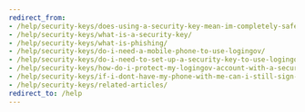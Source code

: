 ```yaml
---
redirect_from:
- /help/security-keys/does-using-a-security-key-mean-im-completely-safe-from-phishing/
- /help/security-keys/what-is-a-security-key/
- /help/security-keys/what-is-phishing/
- /help/security-keys/do-i-need-a-mobile-phone-to-use-logingov/
- /help/security-keys/do-i-need-to-set-up-a-security-key-to-use-logingov/
- /help/security-keys/how-do-i-protect-my-logingov-account-with-a-security-key/
- /help/security-keys/if-i-dont-have-my-phone-with-me-can-i-still-sign-in/
- /help/security-keys/related-articles/
redirect_to: /help
---
```

